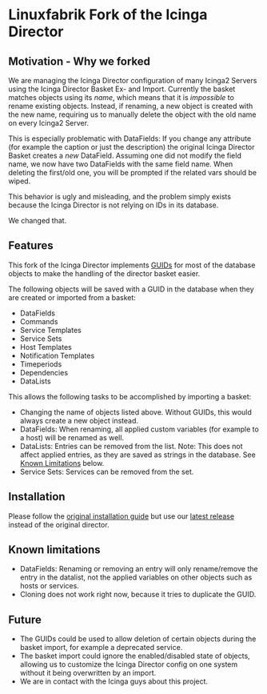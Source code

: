 # Linuxfabrik Fork of the Icinga Director

## Motivation - Why we forked

We are managing the Icinga Director configuration of many Icinga2 Servers using the Icinga Director Basket Ex- and Import. Currently the basket matches objects using its _name_, which means that it is _impossible_ to rename existing objects. Instead, if renaming, a new object is created with the new name, requiring us to manually delete the object with the old name on every Icinga2 Server.

This is especially problematic with DataFields: If you change any attribute (for example the caption or just the description) the original Icinga Director Basket creates a _new_ DataField. Assuming one did not modify the field name, we now have two DataFields with the same field name. When deleting the first/old one, you will be prompted if the related vars should be wiped.

This behavior is ugly and misleading, and the problem simply exists because the Icinga Director is not relying on IDs in its database.

We changed that.


## Features

This fork of the Icinga Director implements [GUIDs](https://en.wikipedia.org/wiki/Universally_unique_identifier) for most of the database objects to make the handling of the director basket easier.

The following objects will be saved with a GUID in the database when they are created or imported from a basket:

* DataFields
* Commands
* Service Templates
* Service Sets
* Host Templates
* Notification Templates
* Timeperiods
* Dependencies
* DataLists

This allows the following tasks to be accomplished by importing a basket:

* Changing the name of objects listed above. Without GUIDs, this would always create a new object instead.
* DataFields: When renaming, all applied custom variables (for example to a host) will be renamed as well.
* DataLists: Entries can be removed from the list. Note: This does not affect applied entries, as they are saved as strings in the database. See [Known Limitations](#known-limitations) below.
* Service Sets: Services can be removed from the set.


## Installation

Please follow the [original installation guide](https://git.linuxfabrik.ch/linuxfabrik/icingaweb2-module-director/-/blob/v1.7.2.2020111801/doc/02-Installation.md) but use our [latest release](https://git.linuxfabrik.ch/linuxfabrik/icingaweb2-module-director/-/releases) instead of the original director.


## Known limitations

* DataFields: Renaming or removing an entry will only rename/remove the entry in the datalist, not the applied variables on other objects such as hosts or services.
* Cloning does not work right now, because it tries to duplicate the GUID.


## Future

* The GUIDs could be used to allow deletion of certain objects during the basket import, for example a deprecated service.
* The basket import could ignore the enabled/disabled state of objects, allowing us to customize the Icinga Director config on one system without it being overwritten by an import.
* We are in contact with the Icinga guys about this project.
